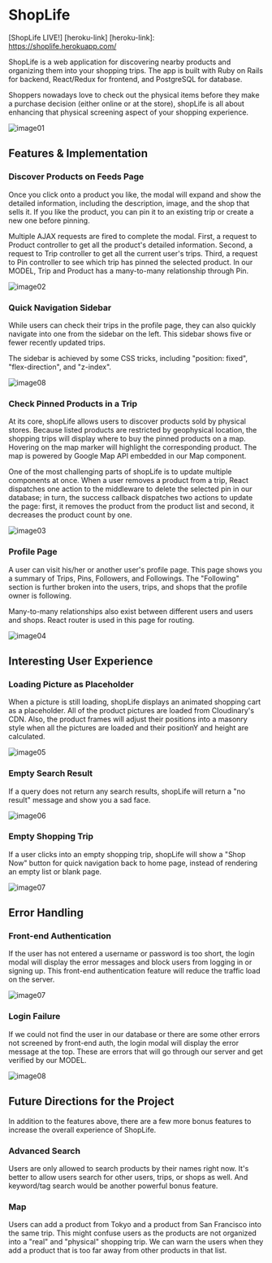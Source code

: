 # ShopLife

[ShopLife LIVE!] [heroku-link]
[heroku-link]: https://shoplife.herokuapp.com/

ShopLife is a web application for discovering nearby products and organizing them into your shopping trips. The app is built with Ruby on Rails for backend, React/Redux for frontend, and PostgreSQL for database.

Shoppers nowadays love to check out the physical items before they make a purchase decision (either online or at the store), shopLife is all about enhancing that physical screening aspect of your shopping experience.

![image01](docs/pictures/feature01.png)

## Features & Implementation

### Discover Products on Feeds Page

Once you click onto a product you like, the modal will expand and show the detailed information, including the description, image, and the shop that sells it. If you like the product, you can pin it to an existing trip or create a new one before pinning.

Multiple AJAX requests are fired to complete the modal. First, a request to Product controller to get all the product's detailed information. Second, a request to Trip controller to get all the current user's trips. Third, a request to Pin controller to see which trip has pinned the selected product. In our MODEL, Trip and Product has a many-to-many relationship through Pin.

![image02](docs/pictures/feature02.png)

### Quick Navigation Sidebar

While users can check their trips in the profile page, they can also quickly navigate into one from the sidebar on the left. This sidebar shows five or fewer recently updated trips.

The sidebar is achieved by some CSS tricks, including "position: fixed", "flex-direction", and "z-index".

![image08](docs/pictures/better_ui04.png)

### Check Pinned Products in a Trip

At its core, shopLife allows users to discover products sold by physical stores. Because listed products are restricted by geophysical location, the shopping trips will display where to buy the pinned products on a map. Hovering on the map marker will highlight the corresponding product. The map is powered by Google Map API embedded in our Map component.

One of the most challenging parts of shopLife is to update multiple components at once. When a user removes a product from a trip, React dispatches one action to the middleware to delete the selected pin in our database; in turn, the success callback dispatches two actions to update the page: first, it removes the product from the product list and second, it decreases the product count by one.

![image03](docs/pictures/feature03.png)

### Profile Page

A user can visit his/her or another user's profile page. This page shows you a summary of Trips, Pins, Followers, and Followings. The "Following" section is further broken into the users, trips, and shops that the profile owner is following.

Many-to-many relationships also exist between different users and users and shops. React router is used in this page for routing.

![image04](docs/pictures/feature04.png)

## Interesting User Experience

### Loading Picture as Placeholder

When a picture is still loading, shopLife displays an animated shopping cart as a placeholder. All of the product pictures are loaded from Cloudinary's CDN. Also, the product frames will adjust their positions into a masonry style when all the pictures are loaded and their positionY and height are calculated.

![image05](docs/pictures/better_ui01.png)

### Empty Search Result

If a query does not return any search results, shopLife will return a "no result" message and show you a sad face.

![image06](docs/pictures/better_ui02.png)

### Empty Shopping Trip

If a user clicks into an empty shopping trip, shopLife will show a "Shop Now" button for quick navigation back to home page, instead of rendering an empty list or blank page.

![image07](docs/pictures/better_ui03.png)

## Error Handling

### Front-end Authentication

If the user has not entered a username or password is too short, the login modal will display the error messages and block users from logging in or signing up. This front-end authentication feature will reduce the traffic load on the server.

![image07](docs/pictures/error_handle01.png)

### Login Failure

If we could not find the user in our database or there are some other errors not screened by front-end auth, the login modal will display the error message at the top. These are errors that will go through our server and get verified by our MODEL.

![image08](docs/pictures/error_handle02.png)

## Future Directions for the Project

In addition to the features above, there are a few more bonus features to increase the overall experience of ShopLife.

### Advanced Search

Users are only allowed to search products by their names right now. It's better to allow users search for other users, trips, or shops as well. And keyword/tag search would be another powerful bonus feature.

### Map

Users can add a product from Tokyo and a product from San Francisco into the same trip. This might confuse users as the products are not organized into a "real" and "physical" shopping trip. We can warn the users when they add a product that is too far away from other products in that list.
